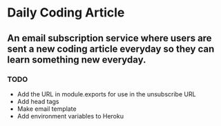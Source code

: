 # Daily Coding Article

## An email subscription service where users are sent a new coding article everyday so they can learn something new everyday.

### TODO
 - Add the URL in module.exports for use in the unsubscribe URL
 - Add head tags
 - Make email template
 - Add environment variables to Heroku
